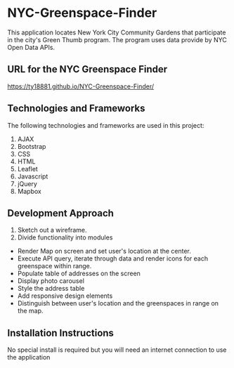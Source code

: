 # NYC-Greenspace-Finder

This application locates New York City Community Gardens that participate in the city's Green Thumb program.
The program uses data provide by NYC Open Data APIs.

## URL for the NYC Greenspace Finder
https://ty18881.github.io/NYC-Greenspace-Finder/

## Technologies and Frameworks
The following technologies and frameworks are used in this project:
1.  AJAX
2.  Bootstrap
3.  CSS
4.  HTML
5.  Leaflet
6.  Javascript
7.  jQuery
8.  Mapbox

## Development Approach
1. Sketch out a wireframe.
2. Divide functionality into modules
- Render Map on screen and set user's location at the center.
- Execute API query, iterate through data and render icons for each greenspace within range.
- Populate table of addresses on the screen
- Display photo carousel
- Style the address table
- Add responsive design elements
- Distinguish between user's location and the greenspaces in range on the map.


## Installation Instructions
No special install is required but you will need an internet connection to use the application
